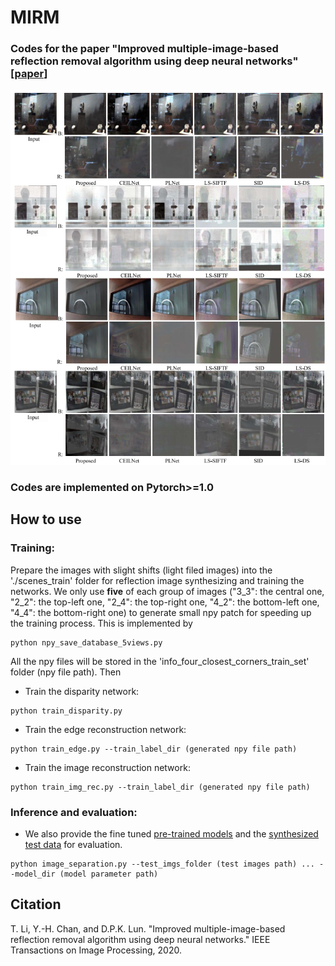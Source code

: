 # MIRM
### Codes for the paper "Improved multiple-image-based reflection removal algorithm using deep neural networks" [[paper](https://drive.google.com/file/d/1d7e_2T23_BR5YIB32j53VdWktlM6-3N0/view?usp=sharing)] 
![cover](cover.png)
### Codes are implemented on Pytorch>=1.0 

## How to use

### Training:

Prepare the images with slight shifts (light filed images) into the './scenes_train' folder for reflection image synthesizing and training the networks. We only use **five** of each group of images ("3_3": the central one, "2_2": the top-left one, "2_4": the top-right one, "4_2": the bottom-left one, "4_4": the bottom-right one) to generate small npy patch for speeding up the training process. This is implemented by 

```
python npy_save_database_5views.py
```

All the npy files will be stored in the 'info_four_closest_corners_train_set'  folder (npy file path). Then

- Train the disparity network: 

```
python train_disparity.py
```

- Train the edge reconstruction network: 
```
python train_edge.py --train_label_dir (generated npy file path)
```
- Train the image reconstruction network: 
```
python train_img_rec.py --train_label_dir (generated npy file path)
```
### Inference and evaluation:

- We also provide the fine tuned <u>[pre-trained models](https://drive.google.com/file/d/1UmwgggXnpxeql4ZFi3Vq9Y_vgvMXyFxV/view?usp=sharing)</u> and the <u>[synthesized test data](https://drive.google.com/file/d/1Vd01fOlCEDiNXsi3_rmqviGTigFtgi0X/view?usp=sharing)</u> for evaluation. 
```
python image_separation.py --test_imgs_folder (test images path) ... --model_dir (model parameter path)
```
## Citation
T. Li, Y.-H. Chan, and D.P.K. Lun. "Improved multiple-image-based reflection removal algorithm using deep neural networks." IEEE Transactions on Image Processing, 2020.